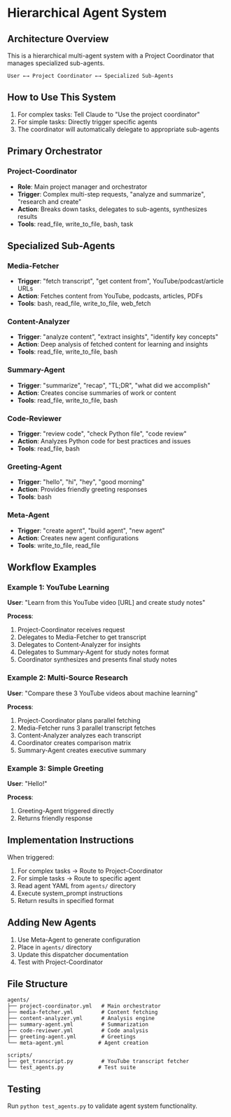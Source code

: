# Hierarchical Agent System

## Architecture Overview

This is a hierarchical multi-agent system with a Project Coordinator that manages specialized sub-agents.

```
User ←→ Project Coordinator ←→ Specialized Sub-Agents
```

## How to Use This System

1. For complex tasks: Tell Claude to "Use the project coordinator"
2. For simple tasks: Directly trigger specific agents
3. The coordinator will automatically delegate to appropriate sub-agents

## Primary Orchestrator

### Project-Coordinator

* **Role**: Main project manager and orchestrator
* **Trigger**: Complex multi-step requests, "analyze and summarize", "research and create"
* **Action**: Breaks down tasks, delegates to sub-agents, synthesizes results
* **Tools**: read_file, write_to_file, bash, task

## Specialized Sub-Agents

### Media-Fetcher

* **Trigger**: "fetch transcript", "get content from", YouTube/podcast/article URLs
* **Action**: Fetches content from YouTube, podcasts, articles, PDFs
* **Tools**: bash, read_file, write_to_file, web_fetch

### Content-Analyzer

* **Trigger**: "analyze content", "extract insights", "identify key concepts"
* **Action**: Deep analysis of fetched content for learning and insights
* **Tools**: read_file, write_to_file, bash

### Summary-Agent

* **Trigger**: "summarize", "recap", "TL;DR", "what did we accomplish"
* **Action**: Creates concise summaries of work or content
* **Tools**: read_file, write_to_file, bash

### Code-Reviewer

* **Trigger**: "review code", "check Python file", "code review"
* **Action**: Analyzes Python code for best practices and issues
* **Tools**: read_file, bash

### Greeting-Agent

* **Trigger**: "hello", "hi", "hey", "good morning"
* **Action**: Provides friendly greeting responses
* **Tools**: bash

### Meta-Agent

* **Trigger**: "create agent", "build agent", "new agent"
* **Action**: Creates new agent configurations
* **Tools**: write_to_file, read_file

## Workflow Examples

### Example 1: YouTube Learning
**User**: "Learn from this YouTube video [URL] and create study notes"

**Process**:
1. Project-Coordinator receives request
2. Delegates to Media-Fetcher to get transcript
3. Delegates to Content-Analyzer for insights
4. Delegates to Summary-Agent for study notes format
5. Coordinator synthesizes and presents final study notes

### Example 2: Multi-Source Research
**User**: "Compare these 3 YouTube videos about machine learning"

**Process**:
1. Project-Coordinator plans parallel fetching
2. Media-Fetcher runs 3 parallel transcript fetches
3. Content-Analyzer analyzes each transcript
4. Coordinator creates comparison matrix
5. Summary-Agent creates executive summary

### Example 3: Simple Greeting
**User**: "Hello!"

**Process**:
1. Greeting-Agent triggered directly
2. Returns friendly response

## Implementation Instructions

When triggered:
1. For complex tasks → Route to Project-Coordinator
2. For simple tasks → Route to specific agent
3. Read agent YAML from `agents/` directory
4. Execute system_prompt instructions
5. Return results in specified format

## Adding New Agents

1. Use Meta-Agent to generate configuration
2. Place in `agents/` directory
3. Update this dispatcher documentation
4. Test with Project-Coordinator

## File Structure

```
agents/
├── project-coordinator.yml   # Main orchestrator
├── media-fetcher.yml         # Content fetching
├── content-analyzer.yml      # Analysis engine
├── summary-agent.yml         # Summarization
├── code-reviewer.yml         # Code analysis
├── greeting-agent.yml        # Greetings
└── meta-agent.yml           # Agent creation

scripts/
├── get_transcript.py         # YouTube transcript fetcher
└── test_agents.py           # Test suite
```

## Testing

Run `python test_agents.py` to validate agent system functionality.
